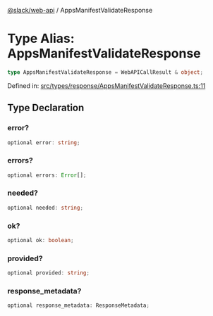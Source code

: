 [@slack/web-api](../index.md) / AppsManifestValidateResponse

# Type Alias: AppsManifestValidateResponse

```ts
type AppsManifestValidateResponse = WebAPICallResult & object;
```

Defined in: [src/types/response/AppsManifestValidateResponse.ts:11](https://github.com/slackapi/node-slack-sdk/blob/main/packages/web-api/src/types/response/AppsManifestValidateResponse.ts#L11)

## Type Declaration

### error?

```ts
optional error: string;
```

### errors?

```ts
optional errors: Error[];
```

### needed?

```ts
optional needed: string;
```

### ok?

```ts
optional ok: boolean;
```

### provided?

```ts
optional provided: string;
```

### response\_metadata?

```ts
optional response_metadata: ResponseMetadata;
```
